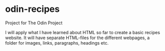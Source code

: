 # odin-recipes
Project for The Odin Project

I will apply what I have learned about HTML so far to create a basic recipes website. It will have separate HTML-files for the different webpages, a folder for images, links, paragraphs, headings etc.